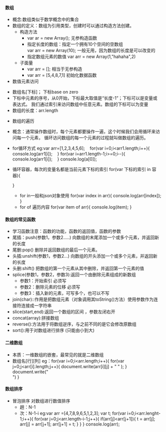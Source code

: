#### 数组
  * 概念:数组类似于数学概念中的集合
  * 数组的定义：数组为引用类型，创建时可以通过构造方法创建。
    + 构造方法
	  - var ar = new Array();  无参构造函数  
	  - 指定长度的数组：指定一个拥有10个空间的空数组  
	    var arr = new Array(10);  一般无用，因为数组的长度是可以改变的
	  - 指定数组元素的数值  var arr = new Array(1,"hahaha",2)   
	+ 子面量
	  - var arr = [];  相当于无参构造
	  - var arr = [5,4,8,7,1] 初始化数据函数
  * 数值元素访问
   + 数组名[下标]；   下标base on zero
   + 下标中元素的序号，从0开始，下标最大取值是“长度-1”；下标可以是变量或表达式。
     我们通过索引来访问数组中任意元素。数组的下标可以为变量
   + 数组的长度：arr.length
  * 数组的遍历
   + 概念：通常操作数组时，每个元素都要操作一遍，这个时候我们会用循环来访问每一个元素，
          循环访问数组的每一个元素的过程就叫做数组的遍历。
   + for循环方式 
     eg:var arr=[1,2,3,4,5,6];
        for(var i=0;i<arr1.length;i++){
        console.log(arr1[i]);
       }
       for(var i=arr1.length-1;i>=0;i--){
        console.log(arr1[i]);
       }
       console.log(a[0]);
   + 循环容器，每次的变量名都是当前元素下标的索引
      for(var 下标的索引 in 容器){
		  
	  }
	 - for in一般和json对象使用
	  for(var index in arr){
		  console.log(arr[index]);
	  }
	 - for of  遍历内容
	  for(var item of arr){
		  console.log(item);
	  }
#### 数组的常见函数
   + 学习函数注意：函数的功能，函数的返回值，函数的参数
   + 尾插：push(参数1，参数2.....)  向数组的末尾添加一个或多个元素，并返回新的长度
   + 尾删:pop() 删除并返回数组的最后一个元素。
   + 头插:unshift(参数1，参数2...) 向数组的开头添加一个或多个元素，并返回新的长度
   + 头删:shift()  把数组的第一个元素从其中删除，并返回第一个元素的值
   + splice(参数1，参数2，参数3):返回一个由删除元素组成的新数组
     - 参数1：开始索引  必须写
	 - 参数2：删除元素的位移  必须写
	 - 参数3：插入新的元素，可写多个，也可以不写
   + join(char)::作用是把数组元素（对象调用其toString()方法）使用参数作为连接符连接成一字符串
   + slice(start,end):返回一个数组的区间 ，参数左闭右开
   + concat(array):拼接数组
   + reverse():方法用于将数组逆序，与之前不同的是它会修改原数组
   + sort():用于对数组进行排序 (只能由小到大)
#### 二维数组
   + 本质：一维数组的嵌套，最常见的就是二维数组
   + 数组名[行][列]
     eg：for(var i=0;i<arr.length;i++){
			for(var j=0;j<arr[i].length;j++){
				document.write(arr[i][j] + " " );
			}
			document.write("<br/>")
		}
#### 数组排序
   + 冒泡排序  对数组进行数值排序
     - 趟：N-1
	 - 次：N-1-i
	eg:var arr =[4,7,8,9,6,5,1,2,3];
	   var t;
	   for(var i=0;i<arr.lenght-1;i++){
		   for(var j=0;j<arr.length-i-1;j++){
			   if(arr[j]<arr[j+1]){
				   t = arr[j];
				   arr[j] = arr[j+1];
				   arr[j+1] = t;
			   }
		   }
	   }
	   console.log(arr);
    
	  
	